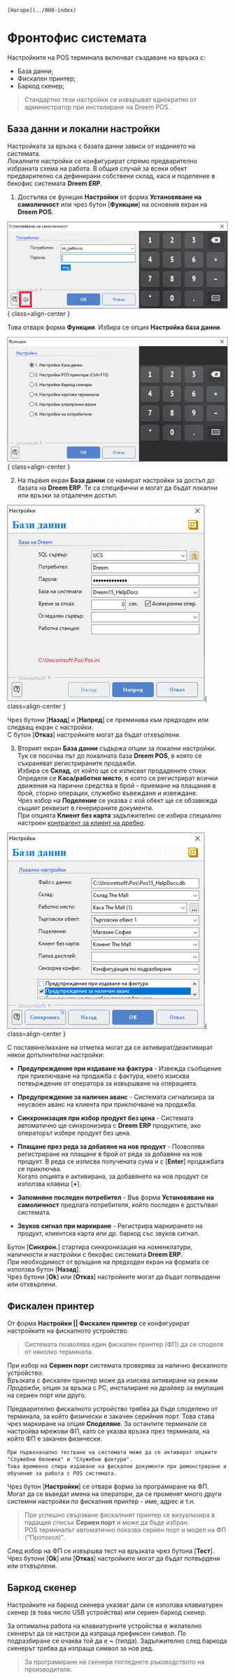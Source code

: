 ```{only} html
[Нагоре](../000-index)
```

# **Фронтофис системата**

Настройките на POS терминала включват създаване на връзка с:  

 - База данни;  
 - Фискален принтер;  
 - Баркод скенер;  

> Стандартно тези настройки се извършват еднократно от администратор при инсталиране на Dreem POS.

## **База данни и локални настройки**

Настройката за връзка с базата данни зависи от изданието на системата.  
Локалните настройки се конфигурират спрямо предварително избраната схема на работа. В общия случай за всеки обект предварително са дефинирани собствени склад, каса и поделение в бекофис системата **Dreem ERP**.  

1) Достъпва се функция **Настройки** от форма **Установяване на самоличност** или чрез бутон [**Функции**] на основния екран на **Dreem POS**.   

![](902-front-office-settings1.png){ class=align-center }

Това отваря форма **Функции**. Избира се опция **Настройка база данни**.  

![](902-front-office-settings2.png){ class=align-center }

2) На първия екран **База данни** се намират настройки за достъп до базата на **Dreem ERP**. Те са специфични и могат да бъдат локални или връзки за отдалечен достъп.  

![](902-front-office-settings3.png){ class=align-center }

Чрез бутони [**Назад**] и [**Напред**] се преминава към предходен или следващ екран с настройки.  
С бутон [**Отказ**] настройките могат да бъдат отхвърлени.  

3) Вторият екран **База данни** съдържа опции за локални настройки.  
Тук се посочва път до локалната база **Dreem POS**, в която се съхраняват регистрираните продажби.  
Избира се **Склад**, от който ще се изписват продадените стоки.  
Определя се **Каса/работно място**, в която се регистрират всички движения на парични средства в брой - приемане на плащания в брой, сторно операции, служебно въвеждане и извеждане.  
Чрез избор на **Поделение** се указва с кой обект ще се обзавежда същият реквизит в генерираните документи.  
При опцията **Клиент без карта** задължително се избира специално настроен [контрагент за клиент на дребно](001-back-office-settings.md#контрагенти).  

![](902-front-office-settings4.png){ class=align-center }

С поставяне/махане на отметка могат да се активират/деактивират някои допълнителни настройки:  
   - **Предупреждение при издаване на фактура** - Извежда съобщение при приключване на продажба с фактура, което изисква потвърждение от оператора за извършване на операцията.  

   - **Предупреждение за наличен аванс** - Системата сигнализира за неусвоен аванс на клиента при приключване на продажба.

   - **Синхронизация при избор продукт без цена** - Системата автоматично ще синхронизира с **Dreem ERP** продуктите, ако операторът избере продукт без цена.   

   - **Плащане през реда за добавяне на нов продукт** - Позволява регистриране на плащане в брой от реда за добавяне на нов продукт. В реда се изписва получената сума и с [**Enter**] продажбата се приключва.  
   Когато опцията е активирана, за добавянето на нов продукт се използва клавиш [**+**].  

   - **Запомняне последен потребител** - Във форма **Установяване на самоличност** предлага потребителя, който последен е достъпвал системата.  

   - **Звуков сигнал при маркиране** - Регистрира маркирането на продукт, клиентска карта или др. баркод със звуков сигнал.  

Бутон [**Синхрон.**] стартира синхронизация на номенклатури, наличности и настройки с бекофис системата **Dreem ERP**.  
При необходимост от връщане на предходен екран на формата се използва бутон [**Назад**].  
Чрез бутони [**Ok**] или [**Отказ**] настройките могат да бъдат потвърдени или отхвърлени.  

## **Фискален принтер**

От форма **Настройки || Фискален принтер** се конфигурират настройките на фискалното устройство.    

> Системата позволява един фискален принтер (ФП) да се споделя от няколко терминала.  

При избор на **Сериен порт** системата проверява за налично фискалното устройство.  
Връзката с фискален принтер може да изисква активиране на режим *Продажби*, опция за връзка с PC, инсталиране на драйвер за емулация на сериен порт или друго.  

Предварително фискалното устройство трябва да бъде споделено от терминала, за който физически е закачен серийния порт. Това става чрез маркиране на опция **Споделяне**. За останлите терминали се настройва мрежови ФП, като се указва връзка през терминала, на който ФП е закачен физически.

```{tip}
При първоначално тестване на системата може да се активират опциите "Служебни бележки" и "Служебни фактури".  
Това временно спира издаване на фискални документи при демонстриране и обучение за работа с POS системата.  
```

Чрез бутон [**Настройки**] се отваря форма за програмиране на ФП. Могат да се въведат имена на оператори, да се променят много други системни настройки по фискалния принтер - име, адрес и т.н.

> При успешно свързване фискалният принтер се визуализира в падащия списък **Сериен порт** и може да бъде избран.  
POS терминалът автоматично показва сериен порт и модел на ФП ("Протокол)".  

След избор на ФП се извършва тест на връзката чрез бутона [**Тест**].  
Чрез бутони [**Ok**] или [**Отказ**] настройките могат да бъдат потвърдени или отхвърлени.  

## **Баркод скенер**

Настройките на баркод скенера указват дали се използва клавиатурен скенер (в това число USB устройства) или сериен баркод скенер.  

За оптимална работа на клавиатурните устройства е желателно скенерът да се настрои да изпраща префиксен символ. По подразбиране се очаква той да е **~** (тилда). Задължително след баркода скенерът трябва да изпраща символ за нов ред.  

> За програмиране на скенери погледнете ръководството на производителя.   

